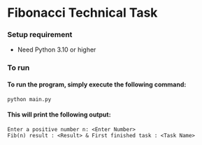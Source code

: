 # Fibonacci Technical Task

### Setup requirement
- Need Python 3.10 or higher


### To run 
#### To run the program, simply execute the following command:
```
python main.py
```

#### This will print the following output:
```
Enter a positive number n: <Enter Number>
Fib(n) result : <Result> & First finished task : <Task Name>
```